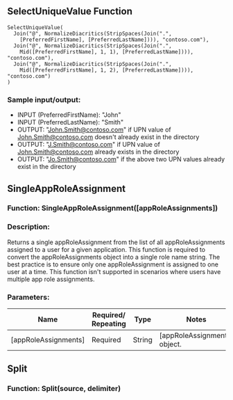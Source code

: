 ## SelectUniqueValue Function

```
SelectUniqueValue(
  Join("@", NormalizeDiacritics(StripSpaces(Join(".",
    [PreferredFirstName], [PreferredLastName]))), "contoso.com"),
  Join("@", NormalizeDiacritics(StripSpaces(Join(".",
    Mid([PreferredFirstName], 1, 1), [PreferredLastName]))), "contoso.com"),
  Join("@", NormalizeDiacritics(StripSpaces(Join(".",
    Mid([PreferredFirstName], 1, 2), [PreferredLastName]))), "contoso.com")
)
```

### Sample input/output:

- INPUT (PreferredFirstName): "John"
- INPUT (PreferredLastName): "Smith"
- OUTPUT: "John.Smith@contoso.com" if UPN value of John.Smith@contoso.com doesn't already exist in the directory
- OUTPUT: "J.Smith@contoso.com" if UPN value of John.Smith@contoso.com already exists in the directory
- OUTPUT: "Jo.Smith@contoso.com" if the above two UPN values already exist in the directory

## SingleAppRoleAssignment

### Function: SingleAppRoleAssignment([appRoleAssignments])

### Description:
Returns a single appRoleAssignment from the list of all appRoleAssignments assigned to a user for a given application. This function is required to convert the appRoleAssignments object into a single role name string. The best practice is to ensure only one appRoleAssignment is assigned to one user at a time. This function isn't supported in scenarios where users have multiple app role assignments.

### Parameters:

| Name                  | Required/ Repeating | Type   | Notes                           |
|-----------------------|---------------------|--------|---------------------------------|
| [appRoleAssignments]  | Required            | String | [appRoleAssignments] object.    |

## Split

### Function: Split(source, delimiter)